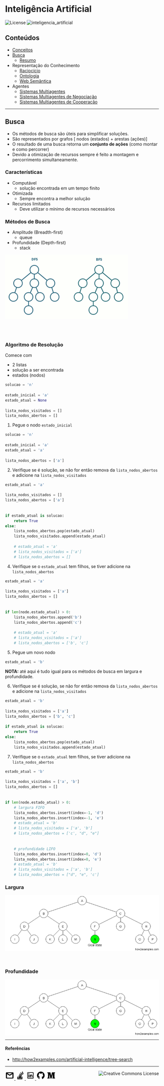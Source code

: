 # Inteligência Artificial
![License](https://img.shields.io/badge/Code%20License-MIT-blue.svg)
![inteligencia_artificial](https://img.shields.io/badge/UFSC-Inteligência%20Artificial-blue.svg)

## Conteúdos
- [Conceitos](conteudos/topico1-conceitos.pdf)
- [Busca](conteudos/topico2-busca.pdf)
  - [Resumo](#busca)
- Representação do Conhecimento
  - [Raciocício](conteudos/topico3-representacao_de_conhecimento_e_raciocinio.pdf)
  - [Ontologia](conteudos/topico4-representacao_de_conhecimento_ontologias.pdf)
  - [Web Semântica](conteudos/topico5-representacao_de_conhecimento_web_semantica.pdf)
- Agentes
  - [Sistemas Multiagentes](conteudos/topico6-agentes_e_sistemas_multiagentes.pdf)
  - [Sistemas Multiagentes de Negociação](conteudos/topico8-sistemas_multiagentes_negociacao.pdf)
  - [Sistemas Multiagentes de Cooperação](conteudos/topico9-sistemas_multiagentes_cooperacao.pdf)


---

## Busca
- Os métodos de busca são úteis para simplificar soluções.
- São representados por grafos [ nodos (estados) + arestas (ações)]
- O resultado de uma busca retorna um **conjunto de ações** (como montar e como percorrer)
- Devido a otimização de recursos sempre é feito a montagem e percorrimento simultaneamente.

### Características
- Computável
  - solução encontrada em um tempo finito
- Otimizada
  - Sempre encontra a melhor solução
- Recursos limitados
  - Deve utilizar o mínimo de recursos necessários

### Métodos de Busca
- Amplitude (Breadth-first)
  - queue
- Profundidade (Depth-first)
  - stack


<img src="img/breadth_depth.gif" align="center" height=auto width=80%/>

<br/>
<br/>
<br/>
<br/>

### Algoritmo de Resolução
Comece com 
- 2 listas
- solução a ser encontrada
- estados (nodos)


```python
solucao = 'n'

estado_inicial = 'a'
estado_atual = None

lista_nodos_visitados = []
lista_nodos_abertos = []
```

1. Pegue o nodo `estado_inicial`
```python
solucao = 'n'

estado_inicial = 'a'
estado_atual = 'a'

lista_nodos_abertos = ['a']
```

2. Verifique se é solução, se não for então remova da `lista_nodos_abertos` e adicione na `lista_nodos_visitados`
```python
estado_atual = 'a'

lista_nodos_visitados = []
lista_nodos_abertos = ['a']


if estado_atual is solucao:
    return True
else:
    lista_nodos_abertos.pop(estado_atual)
    lista_nodos_visitados.append(estado_atual)

    # estado_atual = 'a'
    # lista_nodos_visitados = ['a']
    # lista_nodos_abertos = []
```

4. Verifique se o `estado_atual` tem filhos, se tiver adicione na `lista_nodos_abertos`
```python
estado_atual = 'a'

lista_nodos_visitados = ['a']
lista_nodos_abertos = []


if len(node.estado_atual) > 0:
    lista_nodos_abertos.append('b')
    lista_nodos_abertos.append('c')

    # estado_atual = 'a'
    # lista_nodos_visitados = ['a']
    # lista_nodos_abertos = ['b', 'c']
```

5. Pegue um novo nodo
```python
estado_atual = 'b'
```

**NOTA:** até aqui é tudo igual para os métodos de busca em largura e profundidade.

6. Verifique se é solução, se não for então remova da `lista_nodos_abertos` e adicione na `lista_nodos_visitados`
```python
estado_atual = 'b'

lista_nodos_visitados = ['a']
lista_nodos_abertos = ['b', 'c']

if estado_atual is solucao:
    return True
else:
    lista_nodos_abertos.pop(estado_atual)
    lista_nodos_visitados.append(estado_atual)
```

7. Verifique se o `estado_atual` tem filhos, se tiver adicione na `lista_nodos_abertos`
```python
estado_atual = 'b'

lista_nodos_visitados = ['a', 'b']
lista_nodos_abertos = []


if len(node.estado_atual) > 0:
    # largura FIFO
    lista_nodos_abertos.insert(index=-1, 'd')
    lista_nodos_abertos.insert(index=-1, 'e')
    # estado_atual = 'b'
    # lista_nodos_visitados = ['a', 'b']
    # lista_nodos_abertos = ['c', "d", "e"] 


    # profundidade LIFO
    lista_nodos_abertos.insert(index=0, 'd')
    lista_nodos_abertos.insert(index=0, 'e')
    # estado_atual = 'b'
    # lista_nodos_visitados = ['a', 'b']
    # lista_nodos_abertos = ["d", "e", 'c'] 
```


### Largura

<img src="img/Breadth-First-Search.gif" align="center" height=auto width=100%/>

<br/>
<br/>
<br/>

### Profundidade
<img src="img/Depth-First-Search.gif" align="center" height=auto width=100%/>

---

#### Referências
- http://how2examples.com/artificial-intelligence/tree-search

---

<p  align="left">
	<a href="mailto:brunocampos01@gmail.com" target="_blank"><img src="https://github.com/brunocampos01/brunocampos01/blob/main/images/email.png" width="30">
	</a>
	<a href="https://stackoverflow.com/users/8329698/bruno-campos" target="_blank"><img src="https://github.com/brunocampos01/brunocampos01/blob/main/images/stackoverflow.png" width="30">
	</a>
	<a href="https://www.linkedin.com/in/brunocampos01" target="_blank"><img src="https://github.com/brunocampos01/brunocampos01/blob/main/images/linkedin.png" width="30">
	</a>
	<a href="https://github.com/brunocampos01" target="_blank"><img src="https://github.com/brunocampos01/brunocampos01/blob/main/images/github.png" width="30"></a>
	<a href="https://medium.com/@brunocampos01" target="_blank"><img src="https://github.com/brunocampos01/brunocampos01/blob/main/images/medium.png" width="30">
	</a>
    <a rel="license" href="http://creativecommons.org/licenses/by-sa/4.0/"><img alt="Creative Commons License" style="border-width:0" src="https://i.creativecommons.org/l/by-sa/4.0/88x31.png",  align="right" />
    </a>
    <br/>
</p>

